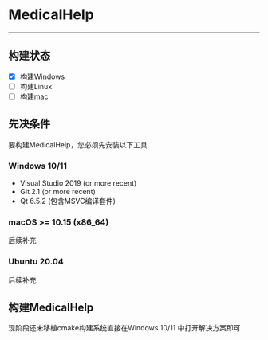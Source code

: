 # MedicalHelp

----

##  构建状态

- [x] 构建Windows
- [ ] 构建Linux
- [ ] 构建mac

## 先决条件

要构建MedicalHelp，您必须先安装以下工具

### Windows 10/11
- Visual Studio 2019 (or more recent)
- Git 2.1 (or more recent)
- Qt 6.5.2 (包含MSVC编译套件)


### macOS >= 10.15 (x86_64)
后续补充

### Ubuntu 20.04
后续补充

## 构建MedicalHelp

现阶段还未移植cmake构建系统直接在Windows 10/11 中打开解决方案即可


